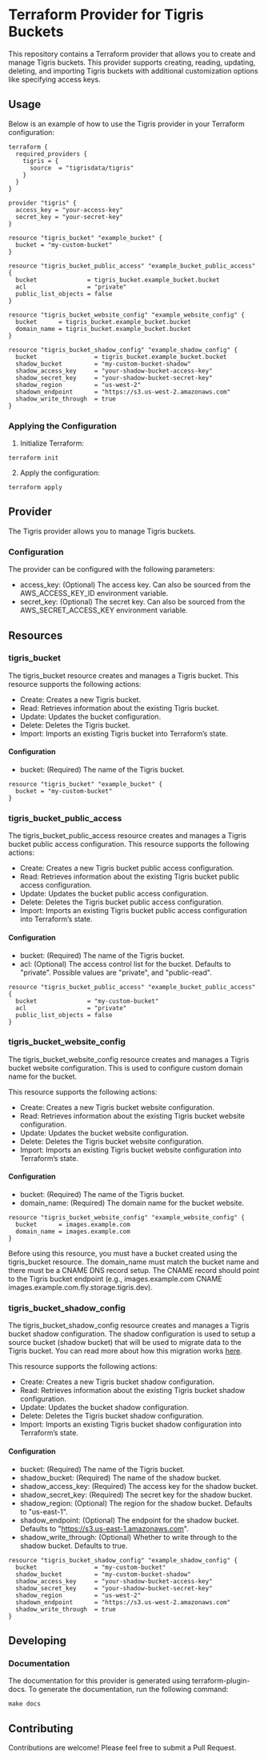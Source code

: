 # Terraform Provider for Tigris Buckets

This repository contains a Terraform provider that allows you to create and manage Tigris buckets. This provider supports creating, reading, updating, deleting, and importing Tigris buckets with additional customization options like specifying access keys.

## Usage

Below is an example of how to use the Tigris provider in your Terraform configuration:

```hcl
terraform {
  required_providers {
    tigris = {
      source  = "tigrisdata/tigris"
    }
  }
}

provider "tigris" {
  access_key = "your-access-key"
  secret_key = "your-secret-key"
}

resource "tigris_bucket" "example_bucket" {
  bucket = "my-custom-bucket"
}

resource "tigris_bucket_public_access" "example_bucket_public_access" {
  bucket              = tigris_bucket.example_bucket.bucket
  acl                 = "private"
  public_list_objects = false
}

resource "tigris_bucket_website_config" "example_website_config" {
  bucket      = tigris_bucket.example_bucket.bucket
  domain_name = tigris_bucket.example_bucket.bucket
}

resource "tigris_bucket_shadow_config" "example_shadow_config" {
  bucket                = tigris_bucket.example_bucket.bucket
  shadow_bucket         = "my-custom-bucket-shadow"
  shadow_access_key     = "your-shadow-bucket-access-key"
  shadow_secret_key     = "your-shadow-bucket-secret-key"
  shadow_region         = "us-west-2"
  shadown_endpoint      = "https://s3.us-west-2.amazonaws.com"
  shadow_write_through  = true
}
```

### Applying the Configuration

1. Initialize Terraform:

```shell
terraform init
```

2. Apply the configuration:

```shell
terraform apply
```

## Provider

The Tigris provider allows you to manage Tigris buckets.

### Configuration

The provider can be configured with the following parameters:

- access_key: (Optional) The access key. Can also be sourced from the AWS_ACCESS_KEY_ID environment variable.
- secret_key: (Optional) The secret key. Can also be sourced from the AWS_SECRET_ACCESS_KEY environment variable.

## Resources

### tigris_bucket

The tigris_bucket resource creates and manages a Tigris bucket. This resource supports the following actions:

- Create: Creates a new Tigris bucket.
- Read: Retrieves information about the existing Tigris bucket.
- Update: Updates the bucket configuration.
- Delete: Deletes the Tigris bucket.
- Import: Imports an existing Tigris bucket into Terraform’s state.

#### Configuration

- bucket: (Required) The name of the Tigris bucket.

```hcl
resource "tigris_bucket" "example_bucket" {
  bucket = "my-custom-bucket"
}
```

### tigris_bucket_public_access

The tigris_bucket_public_access resource creates and manages a Tigris bucket public access configuration. This resource supports the following actions:

- Create: Creates a new Tigris bucket public access configuration.
- Read: Retrieves information about the existing Tigris bucket public access configuration.
- Update: Updates the bucket public access configuration.
- Delete: Deletes the Tigris bucket public access configuration.
- Import: Imports an existing Tigris bucket public access configuration into Terraform’s state.

#### Configuration

- bucket: (Required) The name of the Tigris bucket.
- acl: (Optional) The access control list for the bucket. Defaults to "private". Possible values are "private", and "public-read".

```hcl
resource "tigris_bucket_public_access" "example_bucket_public_access" {
  bucket              = "my-custom-bucket"
  acl                 = "private"
  public_list_objects = false
}
```

### tigris_bucket_website_config

The tigris_bucket_website_config resource creates and manages a Tigris bucket website configuration. This is used to configure custom domain name for the bucket.

This resource supports the following actions:

- Create: Creates a new Tigris bucket website configuration.
- Read: Retrieves information about the existing Tigris bucket website configuration.
- Update: Updates the bucket website configuration.
- Delete: Deletes the Tigris bucket website configuration.
- Import: Imports an existing Tigris bucket website configuration into Terraform’s state.

#### Configuration

- bucket: (Required) The name of the Tigris bucket.
- domain_name: (Required) The domain name for the bucket website.

```hcl
resource "tigris_bucket_website_config" "example_website_config" {
  bucket      = images.example.com
  domain_name = images.example.com
}
```

Before using this resource, you must have a bucket created using the tigris_bucket resource. The domain_name must match the bucket name and there must be a CNAME DNS record setup. The CNAME record should point to the Tigris bucket endpoint (e.g., images.example.com CNAME images.example.com.fly.storage.tigris.dev).

### tigris_bucket_shadow_config

The tigris_bucket_shadow_config resource creates and manages a Tigris bucket shadow configuration. The shadow configuration is used to setup a source bucket (shadow bucket) that will be used to migrate data to the Tigris bucket. You can read more about how this migration works [here](https://www.tigrisdata.com/docs/migration/).

This resource supports the following actions:

- Create: Creates a new Tigris bucket shadow configuration.
- Read: Retrieves information about the existing Tigris bucket shadow configuration.
- Update: Updates the bucket shadow configuration.
- Delete: Deletes the Tigris bucket shadow configuration.
- Import: Imports an existing Tigris bucket shadow configuration into Terraform’s state.

#### Configuration

- bucket: (Required) The name of the Tigris bucket.
- shadow_bucket: (Required) The name of the shadow bucket.
- shadow_access_key: (Required) The access key for the shadow bucket.
- shadow_secret_key: (Required) The secret key for the shadow bucket.
- shadow_region: (Optional) The region for the shadow bucket. Defaults to "us-east-1".
- shadow_endpoint: (Optional) The endpoint for the shadow bucket. Defaults to "https://s3.us-east-1.amazonaws.com".
- shadow_write_through: (Optional) Whether to write through to the shadow bucket. Defaults to true.

```hcl
resource "tigris_bucket_shadow_config" "example_shadow_config" {
  bucket                = "my-custom-bucket"
  shadow_bucket         = "my-custom-bucket-shadow"
  shadow_access_key     = "your-shadow-bucket-access-key"
  shadow_secret_key     = "your-shadow-bucket-secret-key"
  shadow_region         = "us-west-2"
  shadown_endpoint      = "https://s3.us-west-2.amazonaws.com"
  shadow_write_through  = true
}
```

## Developing

### Documentation

The documentation for this provider is generated using terraform-plugin-docs. To generate the documentation, run the following command:

```shell
make docs
```

## Contributing

Contributions are welcome! Please feel free to submit a Pull Request.
